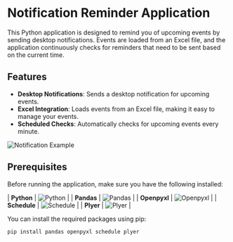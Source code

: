 # Notification Reminder Application

This Python application is designed to remind you of upcoming events by sending desktop notifications. Events are loaded from an Excel file, and the application continuously checks for reminders that need to be sent based on the current time.

## Features

- **Desktop Notifications**: Sends a desktop notification for upcoming events.
- **Excel Integration**: Loads events from an Excel file, making it easy to manage your events.
- **Scheduled Checks**: Automatically checks for upcoming events every minute.

![Notification Example](https://your-image-link.com/.png)

## Prerequisites

Before running the application, make sure you have the following installed:

| **Python**    | ![Python](https://img.shields.io/badge/Python-306998?style=for-the-badge&logo=python&logoColor=white&color=306998) |
| **Pandas**    | ![Pandas](https://img.shields.io/badge/Pandas-150458?style=for-the-badge&logo=pandas&logoColor=white&color=150458) |
| **Openpyxl**  | ![Openpyxl](https://img.shields.io/badge/Openpyxl-215732?style=for-the-badge&color=215732) |
| **Schedule**  | ![Schedule](https://img.shields.io/badge/Schedule-0A9396?style=for-the-badge&color=0A9396) |
| **Plyer**     | ![Plyer](https://img.shields.io/badge/Plyer-FF6F61?style=for-the-badge&color=FF6F61) |

You can install the required packages using pip:

```bash
pip install pandas openpyxl schedule plyer

